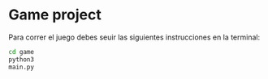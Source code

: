 # Game project

Para correr el juego debes seuir las siguientes instrucciones en la terminal:

```sh
cd game
python3 
main.py
```


